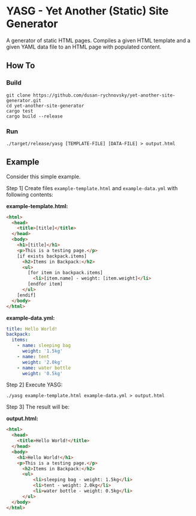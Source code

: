 # YASG - Yet Another (Static) Site Generator

A generator of static HTML pages. Compiles a given HTML template and a given YAML data file to an HTML page with populated content.

## How To

### Build

```
git clone https://github.com/dusan-rychnovsky/yet-another-site-generator.git
cd yet-another-site-generator
cargo test
cargo build --release
```

### Run

```
./target/release/yasg [TEMPLATE-FILE] [DATA-FILE] > output.html
```

## Example

Consider this simple example.

Step 1] Create files `example-template.html` and `example-data.yml` with following contents:

**example-template.html:**
```html
<html>
  <head>
    <title>[title]</title>
  </head>
  <body>
    <h1>[title]</h1>
    <p>This is a testing page.</p>
    [if exists backpack.items]
      <h2>Items in Backpack:</h2>
      <ul>
        [for item in backpack.items]
          <li>[item.name] - weight: [item.weight]</li>
        [endfor item]
      </ul>
    [endif]
  </body>
</html>
```

**example-data.yml:**
```yml
title: Hello World!
backpack:
  items:
    - name: sleeping bag
      weight: '1.5kg'
    - name: tent
      weight: '2.0kg'
    - name: water bottle
      weight: '0.5kg'
```

Step 2] Execute YASG:
```
./yasg example-template.html example-data.yml > output.html
```

Step 3] The result will be:

**output.html:**
```html
<html>
  <head>
    <title>Hello World!</title>
  </head>
  <body>
    <h1>Hello World!</h1>
    <p>This is a testing page.</p>
      <h2>Items in Backpack:</h2>
      <ul>
          <li>sleeping bag - weight: 1.5kg</li>
          <li>tent - weight: 2.0kg</li>
          <li>water bottle - weight: 0.5kg</li>
      </ul>
  </body>
</html>
```
